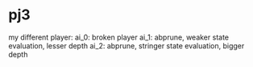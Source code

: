 # pj3
my different player:
  ai_0: broken player
  ai_1: abprune, weaker state evaluation, lesser depth
  ai_2: abprune, stringer state evaluation, bigger depth
